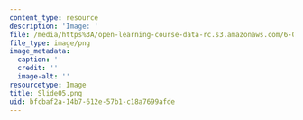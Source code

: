 ```yaml
---
content_type: resource
description: 'Image: '
file: /media/https%3A/open-learning-course-data-rc.s3.amazonaws.com/6-004-computation-structures-spring-2017/bfcbaf2a14b7612e57b1c18a7699afde_Slide05.png
file_type: image/png
image_metadata:
  caption: ''
  credit: ''
  image-alt: ''
resourcetype: Image
title: Slide05.png
uid: bfcbaf2a-14b7-612e-57b1-c18a7699afde
---
```

